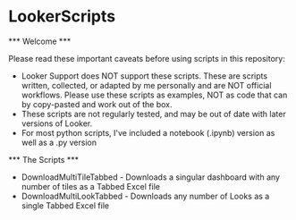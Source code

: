 # LookerScripts



*** Welcome ***

Please read these important caveats before using scripts in this repository: 
- Looker Support does NOT support these scripts. These are scripts written, collected, or adapted by me personally and are NOT official workflows. Please use these scripts as examples, NOT as code that can by copy-pasted and work out of the box. 
- These scripts are not regularly tested, and may be out of date with later versions of Looker.
- For most python scripts, I've included a notebook (.ipynb) version as well as a .py version

*** The Scripts ***

- DownloadMultiTileTabbed - Downloads a singular dashboard with any number of tiles as a Tabbed Excel file
- DownloadMultiLookTabbed - Downloads any number of Looks as a single Tabbed Excel file

